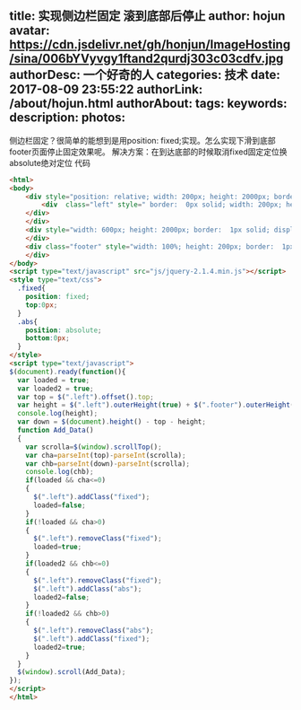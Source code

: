 title: 实现侧边栏固定 滚到底部后停止
author: hojun
avatar: https://cdn.jsdelivr.net/gh/honjun/ImageHosting/sina/006bYVyvgy1ftand2qurdj303c03cdfv.jpg
authorDesc: 一个好奇的人
categories: 技术
date: 2017-08-09 23:55:22
authorLink: /about/hojun.html
authorAbout:
tags:
keywords:
description:
photos:
---
侧边栏固定？很简单的能想到是用position: fixed;实现。怎么实现下滑到底部footer页面停止固定效果呢。
解决方案：在到达底部的时候取消fixed固定定位换absolute绝对定位
代码
```html
<html>
<body>
	<div style="position: relative; width: 200px; height: 2000px; border:  1px solid; display: inline-block;">
		<div  class="left" style=" border:  0px solid; width: 200px; height: 600px; background: red;">
    </div>
	</div>
	<div style="width: 600px; height: 2000px; border:  1px solid; display: inline-block;">
	</div>
	<div class="footer" style="width: 100%; height: 200px; border:  1px solid;">
	</div>
</body>
<script type="text/javascript" src="js/jquery-2.1.4.min.js"></script>
<style type="text/css">
  .fixed{
    position: fixed;
    top:0px;
  }
  .abs{
    position: absolute;
    bottom:0px;
  }
</style>
<script type="text/javascript"> 
$(document).ready(function(){ 
  var loaded = true; 
  var loaded2 = true; 
  var top = $(".left").offset().top;
  var height = $(".left").outerHeight(true) + $(".footer").outerHeight(true);
  console.log(height);
  var down = $(document).height() - top - height;
  function Add_Data() 
  { 
    var scrolla=$(window).scrollTop(); 
    var cha=parseInt(top)-parseInt(scrolla); 
    var chb=parseInt(down)-parseInt(scrolla); 
    console.log(chb);
    if(loaded && cha<=0) 
    { 
      $(".left").addClass("fixed"); 
      loaded=false; 
    } 
    if(!loaded && cha>0) 
    { 
      $(".left").removeClass("fixed");
      loaded=true; 
    } 
    if(loaded2 && chb<=0) 
    { 
      $(".left").removeClass("fixed");
      $(".left").addClass("abs"); 
      loaded2=false; 
    } 
    if(!loaded2 && chb>0) 
    { 
      $(".left").removeClass("abs");
      $(".left").addClass("fixed"); 
      loaded2=true; 
    } 
  } 
  $(window).scroll(Add_Data); 
}); 
</script> 
</html>
```